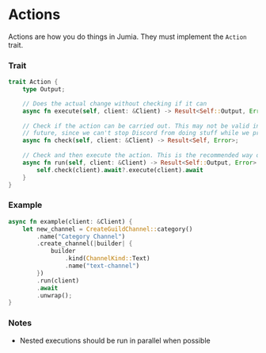 # Actions

Actions are how you do things in Jumia. They must implement the `Action` trait.

### Trait
```rust
trait Action {
    type Output;

    // Does the actual change without checking if it can
    async fn execute(self, client: &Client) -> Result<Self::Output, Error>;
    
    // Check if the action can be carried out. This may not be valid in the
    // future, since we can't stop Discord from doing stuff while we process
    async fn check(self, client: &Client) -> Result<Self, Error>;
    
    // Check and then execute the action. This is the recommended way of running actions
    async fn run(self, client: &Client) -> Result<Self::Output, Error> {
        self.check(client).await?.execute(client).await
    }
}
```

### Example
```rust
async fn example(client: &Client) {
    let new_channel = CreateGuildChannel::category()
        .name("Category Channel")
        .create_channel(|builder| {
            builder
                .kind(ChannelKind::Text)
                .name("text-channel")
        })
        .run(client)
        .await
        .unwrap();
}
```

### Notes

- Nested executions should be run in parallel when possible
